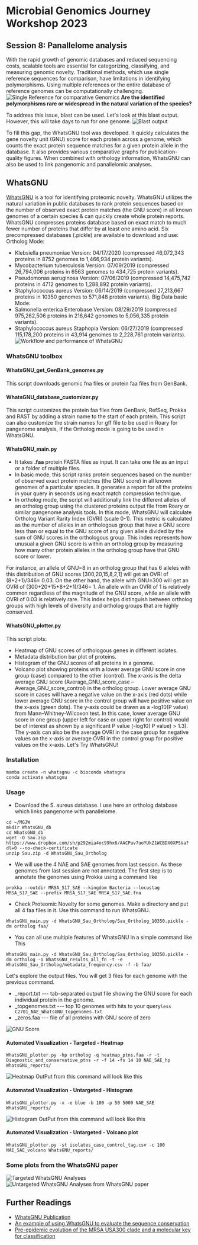 # Microbial Genomics Journey Workshop 2023
## Session 8: Panallelome analysis
With the rapid growth of genomic databases and reduced sequencing costs, scalable tools are essential for categorizing, classifying, and measuring genomic novelty. Traditional methods, which use single reference sequences for comparison, have limitations in identifying polymorphisms. Using multiple references or the entire database of reference genomes can be computationally challenging.<br/>
![Single Reference for comparative Genomics](GNU_1.jpg)
**Are the identified polymorphisms rare or widespread in the natural variation of the species?**<br/>

To address this issue, blast can be used. Let's look at this blast output. However, this will take days to run for one genome.
![Blast output](GNU_2.jpg)

To fill this gap, the WhatsGNU tool was developed. It quickly calculates the gene novelty unit (GNU) score for each protein across a genome, which counts the exact protein sequence matches for a given protein allele in the database. It also provides various comparative graphs for publication-quality figures. When combined with orthology information, WhatsGNU can also be used to link pangenomic and panallelomic analyses.<br/>

## WhatsGNU
[WhatsGNU](https://github.com/ahmedmagds/WhatsGNU) is a tool for identifying proteomic novelty. WhatsGNU utilizes the natural variation in public databases to rank protein sequences based on the number of observed exact protein matches (the GNU score) in all known genomes of a certain species & can quickly create whole protein reports. WhatsGNU compresses proteins database based on exact match to much fewer number of proteins that differ by at least one amino acid. Six precompressed databases (.pickle) are available to download and use:
Ortholog Mode:
* Klebsiella pneumoniae Version: 04/17/2020 (compressed 46,072,343 proteins in 8752 genomes to 1,466,934 protein variants).
* Mycobacterium tuberculosis Version: 07/09/2019 (compressed 26,794,006 proteins in 6563 genomes to 434,725 protein variants).
* Pseudomonas aeruginosa Version: 07/06/2019 (compressed 14,475,742 proteins in 4712 genomes to 1,288,892 protein variants).
* Staphylococcus aureus Version: 06/14/2019 (compressed 27,213,667 proteins in 10350 genomes to 571,848 protein variants).
Big Data basic Mode:
* Salmonella enterica Enterobase Version: 08/29/2019 (compressed 975,262,506 proteins in 216,642 genomes to 5,056,335 protein variants).
* Staphylococcus aureus Staphopia Version: 06/27/2019 (compressed 115,178,200 proteins in 43,914 genomes to 2,228,761 protein variants).
![Workflow and performance of WhatsGNU](GNU_3.jpg)

### WhatsGNU toolbox
#### WhatsGNU_get_GenBank_genomes.py
This script downloads genomic fna files or protein faa files from GenBank.

#### WhatsGNU_database_customizer.py
This script customizes the protein faa files from GenBank, RefSeq, Prokka and RAST by adding a strain name to the start of each protein. This script can also customize the strain names for gff file to be used in Roary for pangenome analysis, if the Ortholog mode is going to be used in WhatsGNU.

#### WhatsGNU_main.py
* It takes **.faa** protein FASTA files as input. It can take one file as an input or a folder of multiple files.
* In basic mode, this script ranks protein sequences based on the number of observed exact protein matches (the GNU score) in all known genomes of a particular species. It generates a report for all the proteins in your query in seconds using exact match compression technique.
* In ortholog mode, the script will additionally link the different alleles of an ortholog group using the clustered proteins output file from Roary or similar pangenome analysis tools. In this mode, WhatsGNU will calculate Ortholog Variant Rarity Index (OVRI) (scale 0-1). This metric is calculated as the number of alleles in an orthologous group that have a GNU score less than or equal to the GNU score of any given allele divided by the sum of GNU scores in the orthologous group. This index represents how unusual a given GNU score is within an ortholog group by measuring how many other protein alleles in the ortholog group have that GNU score or lower.<br/>

For instance, an allele of GNU=8 in an ortholog group that has 6 alleles with this distribution of GNU scores [300,20,15,8,2,1] will get an OVRI of (8+2+1)/346= 0.03. On the other hand, the allele with GNU=300 will get an OVRI of (300+20+15+8+2+1)/346= 1. An allele with an OVRI of 1 is relatively common regardless of the magnitude of the GNU score, while an allele with OVRI of 0.03 is relatively rare. This index helps distinguish between ortholog groups with high levels of diversity and ortholog groups that are highly conserved.

#### WhatsGNU_plotter.py

This script plots:
* Heatmap of GNU scores of orthologous genes in different isolates.
* Metadata distribution bar plot of proteins.
* Histogram of the GNU scores of all proteins in a genome.
* Volcano plot showing proteins with a lower average GNU score in one group (case) compared to the other (control). The x-axis is the delta average GNU score (Average_GNU_score_case – Average_GNU_score_control) in the ortholog group. Lower average GNU score in cases will have a negative value on the x-axis (red dots) while lower average GNU score in the control group will have positive value on the x-axis (green dots). The y-axis could be drawn as a -log10(P value) from Mann–Whitney-Wilcoxon test. In this case, lower average GNU score in one group (upper left for case or upper right for control) would be of interest as shown by a significant P value (-log10( P value) > 1.3). The y-axis can also be the average OVRI in the case group for negative values on the x-axis or average OVRI in the control group for positive values on the x-axis.
Let's Try WhatsGNU!

### Installation
```
mamba create -n whatsgnu -c bioconda whatsgnu
conda activate whatsgnu
```
### Usage
* Download the S. aureus database. I use here an ortholog database which links pangenome with panallelome.
```
cd ~/MGJW
mkdir WhatsGNU_db
cd WhatsGNU_db
wget -O Sau.zip https://www.dropbox.com/sh/p292mia4oc99hx6/AACPuv7uoYUkZ1WCBDX0XPSVa?dl=0 --no-check-certificate
unzip Sau.zip -d WhatsGNU_Sau_Ortholog
```

* We will use the 4 NAE and SAE genomes from last session. As these genomes from last session are not annotated. The first step is to annotate the genomes using Prokka using a command like
```
prokka --outdir MRSA_S17_SAE --kingdom Bacteria --locustag MRSA_S17_SAE --prefix MRSA_S17_SAE MRSA_S17_SAE.fna
```

* Check Proteomic Novelty for some genomes. Make a directory and put all 4 faa files in it. Use this command to run WhatsGNU.
```
WhatsGNU_main.py -d WhatsGNU_Sau_Ortholog/Sau_Ortholog_10350.pickle -dm ortholog faa/
```
* You can all use multiple features of WhatsGNU in a simple command like This
```
WhatsGNU_main.py -d WhatsGNU_Sau_Ortholog/Sau_Ortholog_10350.pickle -dm ortholog -o WhatsGNU_results_all_fn -t -e WhatsGNU_Sau_Ortholog/metadata_frequency.csv -f -b faa/
```
Let's explore the output files. You will get 3 files for each genome with the previous command.
* _report.txt --- tab-separated output file showing the GNU score for each individual protein in the genome.
* _topgenomes.txt --- top 10 genomes with hits to your query`less C2701_NAE_WhatsGNU_topgenomes.txt`
* _zeros.faa --- file of all proteins with GNU score of zero

![GNU Score](GNU_4.jpg)

#### Automated Visualization - Targeted - Heatmap
```
WhatsGNU_plotter.py -hp ortholog -q heatmap_ptns.faa -r -t Diagnostic_and_conservative_ptns -r -f 14 -fs 14 10 NAE_SAE_hp WhatsGNU_reports/
```
![Heatmap OutPut from this command will look like this](WhatsGNU_heatmap_example.jpg)
#### Automated Visualization - Untargeted - Histogram
```
WhatsGNU_plotter.py -x -e blue -b 100 -p 50 5000 NAE_SAE WhatsGNU_reports/
```
![Histogram OutPut from this command will look like this](C2701_NAE_WhatsGNU_histogram.jpg)
#### Automated Visualization - Untargeted - Volcano plot
```
WhatsGNU_plotter.py -st isolates_case_control_tag.csv -c 100 NAE_SAE_volcano WhatsGNU_reports/
```
### Some plots from the WhatsGNU paper
![Targeted WhatsGNU Analyses](GNU_5.jpg)
![Untargeted WhatsGNU Analyses from WhatsGNU paper](GNU_6.jpg)

## Further Readings
* [WhatsGNU Publication](https://genomebiology.biomedcentral.com/articles/10.1186/s13059-020-01965-w)
* [An example of using WhatsGNU to evaluate the sequence conservation](https://elifesciences.org/articles/66657)
* [Pre-epidemic evolution of the MRSA USA300 clade and a molecular key for classification](https://www.frontiersin.org/articles/10.3389/fcimb.2023.1081070/full)
